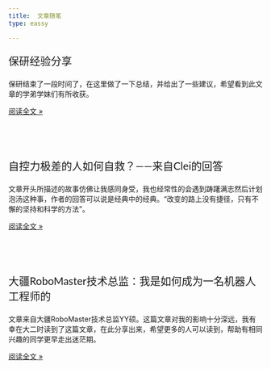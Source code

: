 ```yaml
---
title:  文章随笔
type: eassy

---
```




<p style="font-size: 1.5em; font-family: Roboto Slab, Lato, 'Microsoft YaHei', 'PingFang SC', sans-serif; "><a href="https://www.mahaofei.com/04_essays/01_experience/03_experience/" style="text-decoration: none;" >保研经验分享</a></p>

保研结束了一段时间了，在这里做了一下总结，并给出了一些建议，希望看到此文章的学弟学妹们有所收获。

[阅读全文 »](https://www.mahaofei.com/04_essays/01_experience/03_experience/)

&emsp;

&emsp;

<p style="font-size: 1.5em; font-family: Roboto Slab, Lato, 'Microsoft YaHei', 'PingFang SC', sans-serif; "><a href="https://www.mahaofei.com/04_essays/02_others/01_self_control/" style="text-decoration: none;">自控力极差的人如何自救？——来自Clei的回答</a></h1>



文章开头所描述的故事仿佛让我感同身受，我也经常性的会遇到踌躇满志然后计划泡汤这种事，作者的回答可以说是经典中的经典。“改变的路上没有捷径，只有不懈的坚持和科学的方法”。

[阅读全文 »](https://www.mahaofei.com/04_essays/02_others/01_self_control/)

&emsp;

&emsp;

<p style="font-size: 1.5em; font-family: Roboto Slab, Lato, 'Microsoft YaHei', 'PingFang SC', sans-serif; "><a href="https://www.mahaofei.com/04_essays/02_others/02_how_to_become_robomaster/" style="text-decoration: none;">大疆RoboMaster技术总监：我是如何成为一名机器人工程师的</a></h1>



文章来自大疆RoboMaster技术总监YY硕。这篇文章对我的影响十分深远，我有幸在大二时读到了这篇文章，在此分享出来，希望更多的人可以读到，帮助有相同兴趣的同学更早走出迷茫期。

[阅读全文 »](https://www.mahaofei.com/04_essays/02_others/02_how_to_become_robomaster/)

&emsp;

&emsp;
